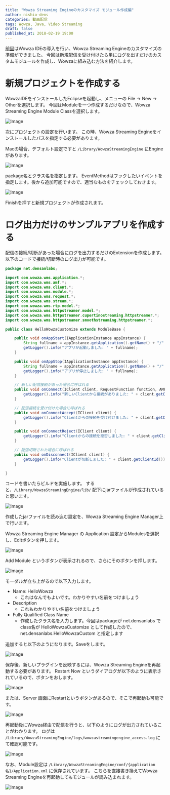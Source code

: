 ```yaml
---
title: "Wowza Streaming Engineのカスタマイズ モジュール作成編"
author: nishio-dens
categories: 動画配信
tags: Wowza, Java, Video Streaming
draft: false
published_at: 2018-02-19 19:00
---
```


[前回](https://dev.densan-labs.net/articles/videos-1802_wowza_ide)はWowza IDEの導入を行い、Wowza Streaming Engineのカスタマイズの準備ができました。
今回は新規配信を受け付けたら単にログを出すだけのカスタムモジュールを作成し、Wowzaに組み込む方法を紹介します。

<!-- more -->

# 新規プロジェクトを作成する

WowzaIDEをインストールしたEclipseを起動し、メニューの File -> New -> Otherを選択します。
今回はModuleを一つ作成するだけなので、Wowza Streaming Engine Module Classを選択します。

![Image](/images/videos/0219/001.png)

次にプロジェクトの設定を行います。
この時、Wowza Streaming Engineをインストールしたパスを指定する必要があります。

Macの場合、デフォルト設定ですと ``/Library/WowzaStreamingEngine`` にEngineがあります。

![Image](/images/videos/0219/002.png)

package名とクラス名を指定します。
EventMethodはフックしたいイベントを指定します。後から追加可能ですので、適当なものをチェックしておきます。

![Image](/images/videos/0219/003.png)

Finishを押すと新規プロジェクトが作成されます。

# ログ出力だけのサンプルアプリを作成する

配信の接続/切断があった場合にログを出力するだけのExtensionを作成します。
以下のコードで接続/切断時のログ出力が可能です。

```Java
package net.densanlabs;

import com.wowza.wms.application.*;
import com.wowza.wms.amf.*;
import com.wowza.wms.client.*;
import com.wowza.wms.module.*;
import com.wowza.wms.request.*;
import com.wowza.wms.stream.*;
import com.wowza.wms.rtp.model.*;
import com.wowza.wms.httpstreamer.model.*;
import com.wowza.wms.httpstreamer.cupertinostreaming.httpstreamer.*;
import com.wowza.wms.httpstreamer.smoothstreaming.httpstreamer.*;

public class HelloWowzaCustomize extends ModuleBase {

    public void onAppStart(IApplicationInstance appInstance) {
        String fullname = appInstance.getApplication().getName() + "/" + appInstance.getName();
        getLogger().info("アプリが起動しました: " + fullname);
    }

    public void onAppStop(IApplicationInstance appInstance) {
        String fullname = appInstance.getApplication().getName() + "/" + appInstance.getName();
        getLogger().info("アプリが停止しました: " + fullname);
    }

    // 新しい配信接続があった場合に呼ばれる
    public void onConnect(IClient client, RequestFunction function, AMFDataList params) {
        getLogger().info("新しいClientから接続がありました: " + client.getClientId());
    }

    // 配信接続を受け付けた場合に呼ばれる
    public void onConnectAccept(IClient client) {
        getLogger().info("Clientからの接続を受け付けました: " + client.getClientId());
    }

    public void onConnectReject(IClient client) {
        getLogger().info("Clientからの接続を拒否しました: " + client.getClientId());
    }

    // 配信切断された場合に呼ばれる
    public void onDisconnect(IClient client) {
        getLogger().info("Clientが切断しました: " + client.getClientId());
    }

}
```

コードを書いたらビルドを実施します。
すると、``/Library/WowzaStreamingEngine/lib/`` 配下にjarファイルが作成されていると思います。

![Image](/images/videos/0219/004.png)

作成したjarファイルを読み込む設定を、Wowza Streaming Engine Manager上で行います。

Wowza Streaming Engine Manager の Application 設定からModulesを選択し、Editボタンを押します。

![Image](/images/videos/0219/006.png)

Add Module というボタンが表示されるので、さらにそのボタンを押します。

![Image](/images/videos/0219/007.png)

モーダルが立ち上がるので以下入力します。

- Name: HelloWowza
  - これはなんでもよいです。わかりやすい名前をつけましょう
- Description
  - これもわかりやすい名前をつけましょう
- Fully Qualified Class Name
  - 作成したクラス名を入力します。今回はpackageが net.densanlabs で class名が HelloWowzaCustomize として作成したので、net.densanlabs.HelloWowzaCustom と指定します

追加すると以下のようになります。Saveをします。

![Image](/images/videos/0219/008.png)

保存後、新しいプラグインを反映するには、Wowza Streaming Engineを再起動する必要があります。
Restart Now というダイアログが以下のように表示されているので、ボタンをおします。

![Image](/images/videos/0219/009.png)

または、Server 画面にRestartというボタンがあるので、そこで再起動も可能です。

![Image](/images/videos/0219/005.png)

再起動後にWowza経由で配信を行うと、以下のようにログが出力されていることがわかります。
ログは ``/Library/WowzaStreamingEngine/logs/wowzastreamingengine_access.log`` にて確認可能です。

![Image](/images/videos/0219/010.png)


なお、Module設定は ``/Library/WowzaStreamingEngine/conf/{application名}/Application.xml`` に保存されています。
こちらを直接書き換えてWowza Streaming Engineを再起動してもモジュールが読み込まれます。

![Image](/images/videos/0219/011.png)
